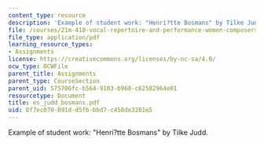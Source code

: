 ```yaml
---
content_type: resource
description: 'Example of student work: "Henri?tte Bosmans" by Tilke Judd.'
file: /courses/21m-410-vocal-repertoire-and-performance-women-composers-spring-2007/8f7ec070091dd5fbbbd7c458de3201e5_es_judd_bosmans.pdf
file_type: application/pdf
learning_resource_types:
- Assignments
license: https://creativecommons.org/licenses/by-nc-sa/4.0/
ocw_type: OCWFile
parent_title: Assignments
parent_type: CourseSection
parent_uid: 575706fc-b564-9103-b960-c62582964e01
resourcetype: Document
title: es_judd_bosmans.pdf
uid: 8f7ec070-091d-d5fb-bbd7-c458de3201e5
---
```

Example of student work: "Henri?tte Bosmans" by Tilke Judd.